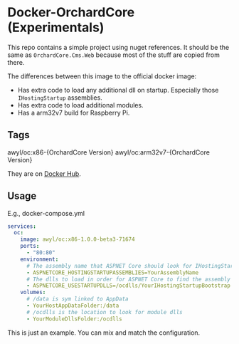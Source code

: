 # Docker-OrchardCore (Experimentals)

This repo contains a simple project using nuget references.  It should be the same as `OrchardCore.Cms.Web` because most of the stuff are copied from there.

The differences between this image to the official docker image:
- Has extra code to load any additional dll on startup.  Especially those `IHostingStartup` assemblies.
- Has extra code to load additional modules.
- Has a arm32v7 build for Raspberry Pi.

## Tags

awyl/oc:x86-{OrchardCore Version}
awyl/oc:arm32v7-{OrchardCore Version}

They are on [Docker Hub](https://hub.docker.com/r/awyl/oc/tags).

## Usage

E.g., docker-compose.yml

```yml
services:
  oc:
    image: awyl/oc:x86-1.0.0-beta3-71674
    ports:
      - "80:80"
    environment:
      # The assembly name that ASPNET Core should look for IHostingStartup
      - ASPNETCORE_HOSTINGSTARTUPASSEMBLIES=YourAssemblyName
      # The dlls to load in order for ASPNET Core to find the assembly defined above.
      - ASPNETCORE_USESTARTUPDLLS=/ocdlls/YourIHostingStartupBootstrap.dll
    volumes:
      # /data is sym linked to AppData
      - YourHostAppDataFolder:/data
      # /ocdlls is the location to look for module dlls
      - YourModuleDllsFolder:/ocdlls
```

This is just an example.  You can mix and match the configuration.
